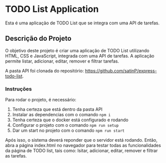 # TODO List Application

Esta é uma aplicação de TODO List que se integra com uma API de tarefas.

## Descrição do Projeto

O objetivo deste projeto é criar uma aplicação de TODO List utilizando HTML, CSS e JavaScript, integrada com uma API de tarefas. A aplicação permite listar, adicionar, editar, remover e filtrar tarefas.

A pasta API foi clonada do repositório: https://github.com/satinP/express-todo-list.

### Instruções

Para rodar o projeto, é necessário:

1. Tenha certeza que está dentro da pasta API
2. Instalar as dependencias com o comando `npm i`
3. Tenha certeza que o docker está configurado e rodando
4. Configurar o projeto com o comando `npm run setup`
5. Dar um start no projeto com o comando `npm run start`

Após isso, o sistema deverá reponder que o servidor está rodando. Então, abra a página index.html no navegador para testar todas as funcionalidades da página de TODO list, tais como: lsitar, adicionar, editar, remover e filtrar as tarefas.
